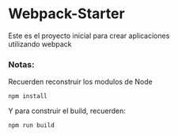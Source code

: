 # Webpack-Starter

 Este es el proyecto inicial para crear aplicaciones  
 utilizando webpack

 ### Notas:
 Recuerden reconstruir los modulos de Node
 ```
 npm install
 ```

 Y para construir el build, recuerden:
 ```
 npm run build
 ```
